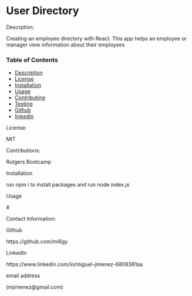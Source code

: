 
# User Directory

<p>Descrption:</p>
Creating an employee directory with React. This app helps an employee or manager view information about their employees 

### Table of Contents
* [Description](#descripe)
* [License](#license)
* [Installation](#install)
* [Usage](#usage)
* [Contributing](#contributing)
* [Testing](#test)
* [Github](#github)
* [linkedin](#linked)

 <p>License:</p>
MIT

<p>Contributions:</p>
Rutgers Bootcamp

<p>Installation</p>
run npm i to install packages and run node index.js

<p>Usage</p>


#<p>Contact Information:
<p>Github</p>
<a>https.//github.com/mi6gy</a>
<p>LinkedIn</p>
<a>https://www.linkedin.com/in/miguel-jimenez-6808381aa</a>
<p>email address</p>
(mjimenez@gmail.com)
